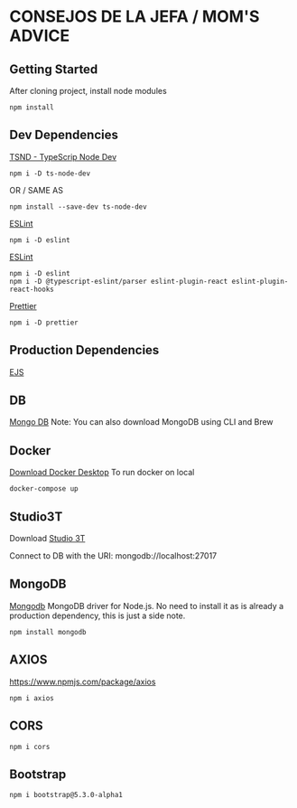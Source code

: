 # CONSEJOS DE LA JEFA / MOM'S ADVICE

## Getting Started

After cloning project, install node modules

```
npm install
```

## Dev Dependencies

[TSND - TypeScrip Node Dev](https://www.npmjs.com/package/ts-node-dev)

```
npm i -D ts-node-dev
```

OR / SAME AS

```
npm install --save-dev ts-node-dev
```

[ESLint](https://eslint.org)

```
npm i -D eslint
```

[ESLint](https://eslint.org)

```
npm i -D eslint
npm i -D @typescript-eslint/parser eslint-plugin-react eslint-plugin-react-hooks

```

[Prettier](https://www.npmjs.com/package/prettier)

```
npm i -D prettier
```

## Production Dependencies

[EJS](https://ejs.co/)

## DB

[Mongo DB](https://www.mongodb.com/)
Note: You can also download MongoDB using CLI and Brew

## Docker

[Download Docker Desktop](https://www.docker.com/products/docker-desktop/)
To run docker on local

```
docker-compose up
```

## Studio3T

Download
[Studio 3T](https://studio3t.com/)

Connect to DB with the URI: mongodb://localhost:27017

## MongoDB

[Mongodb](https://www.npmjs.com/package/mongodb)
MongoDB driver for Node.js.
No need to install it as is already a production dependency, this is just a side note.

```
npm install mongodb
```

## AXIOS

https://www.npmjs.com/package/axios

```
npm i axios
```

## CORS

```
npm i cors
```

## Bootstrap

```
npm i bootstrap@5.3.0-alpha1
```
